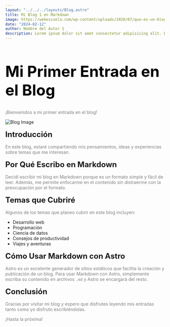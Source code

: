 ```yaml
---
layout: "../../../layouts/Blog.astro"
title: Mi Blog 1 en Markdown
image: https://webescuela.com/wp-content/uploads/2020/07/que-es-un-blog.png
date: "2024-02-12"
author: Nombre del Autor 1
description: Lorem ipsum dolor sit amet consectetur adipisicing elit. Delectus, suscipit.
---
```


# Mi Primer Entrada en el Blog

¡Bienvenidos a mi primer entrada en el blog!

<img transition:name="img" src="https://webescuela.com/wp-content/uploads/2020/07/que-es-un-blog.png" alt="Blog Image" />

## Introducción

En este blog, estaré compartiendo mis pensamientos, ideas y experiencias sobre temas que me interesan.


## Por Qué Escribo en Markdown

Decidí escribir mi blog en Markdown porque es un formato simple y fácil de leer. Además, me permite enfocarme en el contenido sin distraerme con la preocupación por el formato.

## Temas que Cubriré

Algunos de los temas que planeo cubrir en este blog incluyen:

- Desarrollo web
- Programación
- Ciencia de datos
- Consejos de productividad
- Viajes y aventuras

## Cómo Usar Markdown con Astro

Astro es un excelente generador de sitios estáticos que facilita la creación y publicación de un blog. Para usar Markdown con Astro, simplemente escriba su contenido en archivos `.md` y Astro se encargará del resto.

## Conclusión

Gracias por visitar mi blog y espero que disfrutes leyendo mis entradas tanto como yo disfruto escribiéndolas.

¡Hasta la próxima!

<style>
  #mi-primer-entrada-en-el-blog {    
    color: black;
    font-style: bold;
    font-size: 3rem;
    }

    h2 {
        font-size: 1.5rem;
        margin: 1rem 0;
    }

    p {
        color: gray;
    }
</style>